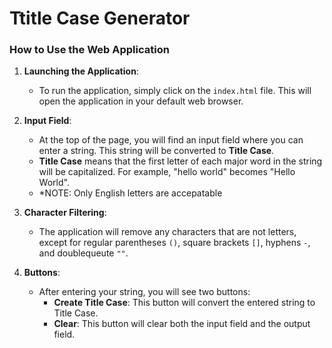# Ttitle Case Generator

### How to Use the Web Application

1. **Launching the Application**:
   - To run the application, simply click on the `index.html` file. This will open the application in your default web browser.

2. **Input Field**:
   - At the top of the page, you will find an input field where you can enter a string. This string will be converted to **Title Case**.
   - **Title Case** means that the first letter of each major word in the string will be capitalized. For example, "hello world" becomes "Hello World".
   - *NOTE: Only English letters are accepatable


3. **Character Filtering**:
   - The application will remove any characters that are not letters, except for regular parentheses `()`, square brackets `[]`, hyphens `-`, and doublequeute `""`.

4. **Buttons**:
   - After entering your string, you will see two buttons:
     - **Create Title Case**: This button will convert the entered string to Title Case.
     - **Clear**: This button will clear both the input field and the output field.

